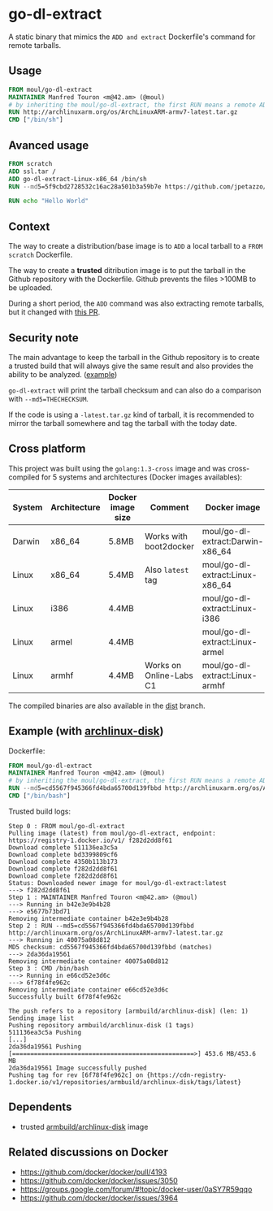 # go-dl-extract

A static binary that mimics the `ADD and extract` Dockerfile's command for
remote tarballs.

## Usage

```dockerfile
FROM moul/go-dl-extract
MAINTAINER Manfred Touron <m@42.am> (@moul)
# by inheriting the moul/go-dl-extract, the first RUN means a remote ADD
RUN http://archlinuxarm.org/os/ArchLinuxARM-armv7-latest.tar.gz
CMD ["/bin/sh"]
```

## Avanced usage

```dockerfile
FROM scratch
ADD ssl.tar /
ADD go-dl-extract-Linux-x86_64 /bin/sh
RUN --md5=5f9cbd2728532c16ac28a501b3a59b7e https://github.com/jpetazzo/docker-busybox/raw/buildroot-2014.02/tarmaker-buildroot/rootfs.tar

RUN echo "Hello World"
```

## Context

The way to create a distribution/base image is to `ADD` a local tarball to a
`FROM scratch` Dockerfile.

The way to create a **trusted** ditribution image is to put the tarball in the
Github repository with the Dockerfile.
Github prevents the files >100MB to be uploaded.

During a short period, the `ADD` command was also extracting remote tarballs,
but it changed with [this PR](https://github.com/docker/docker/pull/4193).

## Security note

The main advantage to keep the tarball in the Github repository is to create a
trusted build that will always give the same result and also provides the 
ability to be analyzed.
([example](https://github.com/tianon/docker-brew-ubuntu-core/tree/dist/utopic))

`go-dl-extract` will print the tarball checksum and can also do a comparison
with `--md5=THECHECKSUM`.

If the code is using a `-latest.tar.gz` kind of tarball, it is recommended to
mirror the tarball somewhere and tag the tarball with the today date.

## Cross platform

This project was built using the `golang:1.3-cross` image and was cross-compiled
for 5 systems and architectures (Docker images availables):

System | Architecture | Docker image size | Comment                 | Docker image
-------|--------------|-------------------|-------------------------|----------------------------------
Darwin | x86_64       | 5.8MB             | Works with boot2docker  | moul/go-dl-extract:Darwin-x86_64
Linux  | x86_64       | 5.4MB             | Also `latest` tag       | moul/go-dl-extract:Linux-x86_64
Linux  | i386         | 4.4MB             |                         | moul/go-dl-extract:Linux-i386
Linux  | armel        | 4.4MB             |                         | moul/go-dl-extract:Linux-armel
Linux  | armhf        | 4.4MB             | Works on Online-Labs C1 | moul/go-dl-extract:Linux-armhf

The compiled binaries are also available in the
[dist](https://github.com/moul/go-dl-extract/tree/dist/dist) branch.

## Example (with [archlinux-disk](https://registry.hub.docker.com/u/armbuild/archlinux-disk/))

Dockerfile:

```dockerfile
FROM moul/go-dl-extract
MAINTAINER Manfred Touron <m@42.am> (@moul)
# by inheriting the moul/go-dl-extract, the first RUN means a remote ADD
RUN --md5=cd5567f945366fd4bda65700d139fbbd http://archlinuxarm.org/os/ArchLinuxARM-armv7-latest.tar.gz
CMD ["/bin/bash"]
```

Trusted build logs:

```log
Step 0 : FROM moul/go-dl-extract 
Pulling image (latest) from moul/go-dl-extract, endpoint: https://registry-1.docker.io/v1/ f282d2dd8f61
Download complete 511136ea3c5a
Download complete bd3399809cf6
Download complete 4350b113b173
Download complete f282d2dd8f61
Download complete f282d2dd8f61
Status: Downloaded newer image for moul/go-dl-extract:latest 
---> f282d2dd8f61 
Step 1 : MAINTAINER Manfred Touron <m@42.am> (@moul) 
---> Running in b42e3e9b4b28 
---> e5677b73bd71 
Removing intermediate container b42e3e9b4b28 
Step 2 : RUN --md5=cd5567f945366fd4bda65700d139fbbd http://archlinuxarm.org/os/ArchLinuxARM-armv7-latest.tar.gz 
---> Running in 40075a08d812 
MD5 checksum: cd5567f945366fd4bda65700d139fbbd (matches) 
---> 2da36da19561 
Removing intermediate container 40075a08d812 
Step 3 : CMD /bin/bash 
---> Running in e66cd52e3d6c 
---> 6f78f4fe962c 
Removing intermediate container e66cd52e3d6c 
Successfully built 6f78f4fe962c 
    
The push refers to a repository [armbuild/archlinux-disk] (len: 1) 
Sending image list 
Pushing repository armbuild/archlinux-disk (1 tags) 
511136ea3c5a Pushing 
[...]
2da36da19561 Pushing [==================================================>] 453.6 MB/453.6 MB
2da36da19561 Image successfully pushed 
Pushing tag for rev [6f78f4fe962c] on {https://cdn-registry-1.docker.io/v1/repositories/armbuild/archlinux-disk/tags/latest} 
```

## Dependents

- trusted [armbuild/archlinux-disk](https://registry.hub.docker.com/u/armbuild/archlinux-disk/dockerfile/) image

## Related discussions on Docker

- https://github.com/docker/docker/pull/4193
- https://github.com/docker/docker/issues/3050
- https://groups.google.com/forum/#!topic/docker-user/0aSY7R59qqo
- https://github.com/docker/docker/issues/3964
